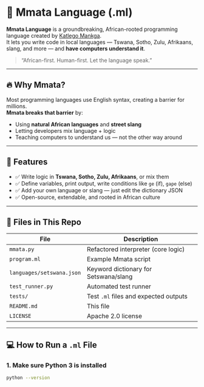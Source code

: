 # 🧠 Mmata Language (.ml)

**Mmata Language** is a groundbreaking, African-rooted programming language created by [Katlego Mankga](https://github.com/katlego22-maker).  
It lets you write code in local languages — Tswana, Sotho, Zulu, Afrikaans, slang, and more — and **have computers understand it**.

> “African-first. Human-first. Let the language speak.”

---

## 🔥 Why Mmata?

Most programming languages use English syntax, creating a barrier for millions.  
**Mmata breaks that barrier** by:

- Using **natural African languages** and **street slang**  
- Letting developers mix language + logic  
- Teaching computers to understand us — not the other way around

---

## 🧠 Features

- ✅ Write logic in **Tswana, Sotho, Zulu, Afrikaans**, or mix them  
- ✅ Define variables, print output, write conditions like `ge` (if), `gape` (else)
- ✅ Add your own language or slang — just edit the dictionary JSON
- ✅ Open-source, extendable, and rooted in African culture

---

## 📁 Files in This Repo

| File | Description |
|------|-------------|
| `mmata.py`              | Refactored interpreter (core logic) |
| `program.ml`            | Example Mmata script |
| `languages/setswana.json` | Keyword dictionary for Setswana/slang |
| `test_runner.py`        | Automated test runner |
| `tests/`                | Test `.ml` files and expected outputs |
| `README.md`             | This file |
| `LICENSE`               | Apache 2.0 license |

---

## 💻 How to Run a `.ml` File

### 1. Make sure Python 3 is installed

```bash
python --version

